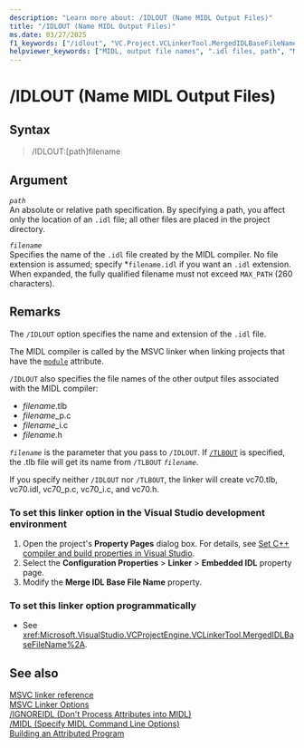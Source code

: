 ```yaml
---
description: "Learn more about: /IDLOUT (Name MIDL Output Files)"
title: "/IDLOUT (Name MIDL Output Files)"
ms.date: 03/27/2025
f1_keywords: ["/idlout", "VC.Project.VCLinkerTool.MergedIDLBaseFileName"]
helpviewer_keywords: ["MIDL, output file names", ".idl files, path", "MIDL", "/IDLOUT linker option", "IDL files, path", "-IDLOUT linker option", "IDLOUT linker option"]
---
```

# /IDLOUT (Name MIDL Output Files)

## Syntax

> /IDLOUT:[path\]filename

## Argument

*`path`*\
An absolute or relative path specification. By specifying a path, you affect only the location of an `.idl` file; all other files are placed in the project directory.

*`filename`*\
Specifies the name of the `.idl` file created by the MIDL compiler. No file extension is assumed; specify *`filename.idl` if you want an `.idl` extension. When expanded, the fully qualified filename must not exceed `MAX_PATH` (260 characters).

## Remarks

The `/IDLOUT` option specifies the name and extension of the `.idl` file.

The MIDL compiler is called by the MSVC linker when linking projects that have the [`module`](../../windows/attributes/module-cpp.md) attribute.

`/IDLOUT` also specifies the file names of the other output files associated with the MIDL compiler:

- *filename*.tlb
- *filename*_p.c
- *filename*_i.c
- *filename*.h

*`filename`* is the parameter that you pass to `/IDLOUT`. If [`/TLBOUT`](tlbout-name-dot-tlb-file.md) is specified, the .tlb file will get its name from `/TLBOUT` *`filename`*.

If you specify neither `/IDLOUT` nor `/TLBOUT`, the linker will create vc70.tlb, vc70.idl, vc70_p.c, vc70_i.c, and vc70.h.

### To set this linker option in the Visual Studio development environment

1. Open the project's **Property Pages** dialog box. For details, see [Set C++ compiler and build properties in Visual Studio](../working-with-project-properties.md).
1. Select the **Configuration Properties** > **Linker** > **Embedded IDL** property page.
1. Modify the **Merge IDL Base File Name** property.

### To set this linker option programmatically

- See <xref:Microsoft.VisualStudio.VCProjectEngine.VCLinkerTool.MergedIDLBaseFileName%2A>.

## See also

[MSVC linker reference](linking.md)\
[MSVC Linker Options](linker-options.md)\
[/IGNOREIDL (Don't Process Attributes into MIDL)](ignoreidl-don-t-process-attributes-into-midl.md)\
[/MIDL (Specify MIDL Command Line Options)](midl-specify-midl-command-line-options.md)\
[Building an Attributed Program](../../windows/attributes/cpp-attributes-com-net.md)

